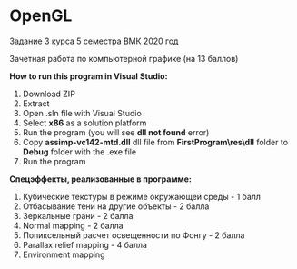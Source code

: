 # OpenGL
Задание 3 курса 5 семестра ВМК 2020 год

Зачетная работа по компьютерной графике (на 13 баллов)

**How to run this program in Visual Studio:**
1. Download ZIP
2. Extract
3. Open .sln file with Visual Studio
4. Select **x86** as a solution platform
5. Run the program (you will see **dll not found** error)
5. Copy **assimp-vc142-mtd.dll** dll file from **FirstProgram\res\dll** folder to **Debug** folder with the .exe file
6. Run the program

**Спецэффекты, реализованные в программе:**
<br />
  1. Кубические текстуры в режиме окружающей среды - 1 балл
  2. Отбасывание тени на другие объекты - 2 балла
  3. Зеркальные грани - 2 балла
  4. Normal mapping - 2 балла
  5. Попиксельный расчет освещенности по Фонгу - 2 балла
  6. Parallax relief mapping - 4 балла
  7. Environment mapping
  
